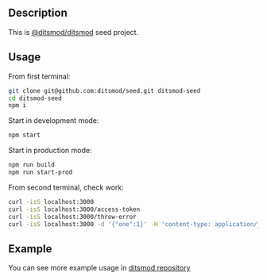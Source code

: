## Description

This is [@ditsmod/ditsmod](https://github.com/ditsmod/ditsmod) seed project.

## Usage

From first terminal:

```bash
git clone git@github.com:ditsmod/seed.git ditsmod-seed
cd ditsmod-seed
npm i
```

Start in development mode:

```bash
npm start
```

Start in production mode:

```bash
npm run build
npm run start-prod
```

From second terminal, check work:

```bash
curl -isS localhost:3000
curl -isS localhost:3000/access-token
curl -isS localhost:3000/throw-error
curl -isS localhost:3000 -d '{"one":1}' -H 'content-type: application/json'
```

## Example

You can see more example usage in [ditsmod repository](https://github.com/ditsmod/ditsmod/tree/main/examples)
